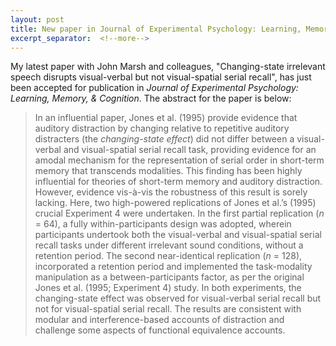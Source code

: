```yaml
---
layout: post
title: New paper in Journal of Experimental Psychology: Learning, Memory, and Cognition
excerpt_separator:  <!--more-->
---
```


My latest paper with John Marsh and colleagues, "Changing-state irrelevant speech disrupts visual-verbal but not visual-spatial serial recall", has just been accepted for publication in *Journal of Experimental Psychology: Learning, Memory, & Cognition*. The abstract for the paper is below:

>  In an influential paper, Jones et al. (1995) provide evidence that auditory distraction by changing relative to repetitive auditory distracters (the *changing-state effect*) did not differ between a visual-verbal and visual-spatial serial recall task, providing evidence for an amodal mechanism for the representation of serial order in short-term memory that transcends modalities. This finding has been highly influential for theories of short-term memory and auditory distraction. However, evidence vis-à-vis the robustness of this result is sorely lacking. Here, two high-powered replications of Jones et al.’s (1995) crucial Experiment 4 were undertaken. In the first partial replication (*n* = 64), a fully within-participants design was adopted, wherein participants undertook both the visual-verbal and visual-spatial serial recall tasks under different irrelevant sound conditions, without a retention period. The second near-identical replication (*n* = 128), incorporated a retention period and implemented the task-modality manipulation as a between-participants factor, as per the original Jones et al. (1995; Experiment 4) study. In both experiments, the changing-state effect was observed for visual-verbal serial recall but not for visual-spatial serial recall. The results are consistent with modular and interference-based accounts of distraction and challenge some aspects of functional equivalence accounts.